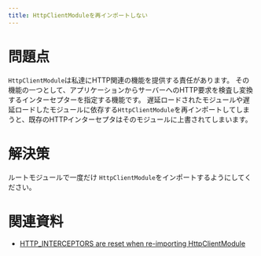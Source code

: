 ```yaml
---
title: HttpClientModuleを再インポートしない
---
```


# 問題点

`HttpClientModule`は私達にHTTP関連の機能を提供する責任があります。
その機能の一つとして、アプリケーションからサーバーへのHTTP要求を検査し変換するインターセプターを指定する機能です。
遅延ロードされたモジュールや遅延ロードしたモジュールに依存する`HttpClientModule`を再インポートしてしまうと、既存のHTTPインターセプタはそのモジュールに上書されてしまいます。

# 解決策

ルートモジュールで一度だけ `HttpClientModule`をインポートするようにしてください。

# 関連資料

- [HTTP_INTERCEPTORS are reset when re-importing HttpClientModule](https://github.com/angular/angular/issues/20575)